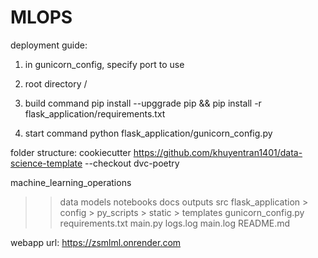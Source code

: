 # MLOPS

deployment guide:

1. in gunicorn_config, specify port to use

2. root directory
/

3. build command
pip install --upggrade pip && pip install -r flask_application/requirements.txt

4. start command
python flask_application/gunicorn_config.py


folder structure:
cookiecutter https://github.com/khuyentran1401/data-science-template --checkout dvc-poetry 

machine_learning_operations
>> data
> models
> notebooks
> docs
> outputs
> src
> flask_application
    > config
    > py_scripts
    > static
    > templates
    gunicorn_config.py
    requirements.txt
    main.py
    logs.log
    main.log
    README.md


webapp url:
https://zsmlml.onrender.com 
